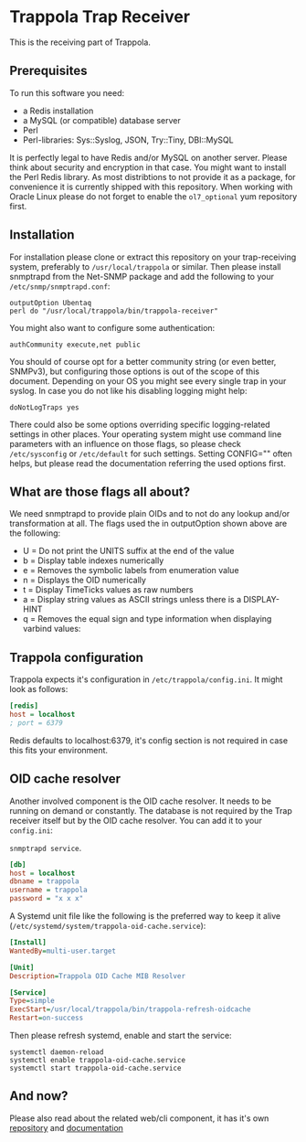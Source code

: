 Trappola Trap Receiver
======================

This is the receiving part of Trappola.

Prerequisites
-------------

To run this software you need:

* a Redis installation
* a MySQL (or compatible) database server
* Perl
* Perl-libraries: Sys::Syslog, JSON, Try::Tiny, DBI::MySQL

It is perfectly legal to have Redis and/or MySQL on another server. Please think
about security and encryption in that case. You might want to install the Perl
Redis library. As most distribtions to not provide it as a package, for convenience
it is currently shipped with this repository. When working with Oracle Linux please
do not forget to enable the `ol7_optional` yum repository first.

Installation
------------

For installation please clone or extract this repository on your trap-receiving
system, preferably to `/usr/local/trappola` or similar. Then please install
snmptrapd from the Net-SNMP package and add the following to your
`/etc/snmp/snmptrapd.conf`:

    outputOption Ubentaq
    perl do "/usr/local/trappola/bin/trappola-receiver"

You might also want to configure some authentication:

    authCommunity execute,net public

You should of course opt for a better community string (or even better, SNMPv3),
but configuring those options is out of the scope of this document. Depending on
your OS you might see every single trap in your syslog. In case you do not like
his disabling logging might help:

    doNotLogTraps yes

There could also be some options overriding specific logging-related settings in
other places. Your operating system might use command line parameters with an
influence on those flags, so please check `/etc/sysconfig` or `/etc/default` for
such settings. Setting CONFIG="" often helps, but please read the documentation
referring the used options first.

What are those flags all about?
-------------------------------

We need snmptrapd to provide plain OIDs and to not do any lookup and/or
transformation at all. The flags used the in outputOption shown above are the
following:

* U = Do not print the UNITS suffix at the end of the value
* b = Display table indexes numerically
* e = Removes the symbolic labels from enumeration value
* n = Displays the OID numerically
* t = Display TimeTicks values as raw numbers
* a = Display  string  values  as  ASCII strings unless there is a DISPLAY-HINT
* q = Removes the equal sign and type information when displaying varbind values:

Trappola configuration
----------------------

Trappola expects it's configuration in `/etc/trappola/config.ini`. It might look
as follows:

```ini
[redis]
host = localhost
; port = 6379
```

Redis defaults to localhost:6379, it's config section is not required in case
this fits your environment.

OID cache resolver
------------------

Another involved component is the OID cache resolver. It needs to be running
on demand or constantly. The database is not required by the Trap receiver itself
but by the OID cache resolver. You can add it to your `config.ini`:

`snmptrapd service`.


```ini
[db]
host = localhost
dbname = trappola
username = trappola
password = "x x x"
```

A Systemd unit file like the following is the preferred way to keep it alive
(`/etc/systemd/system/trappola-oid-cache.service`):

```ini
[Install]
WantedBy=multi-user.target

[Unit]
Description=Trappola OID Cache MIB Resolver

[Service]
Type=simple
ExecStart=/usr/local/trappola/bin/trappola-refresh-oidcache
Restart=on-success
```

Then please refresh systemd, enable and start the service:

```
systemctl daemon-reload
systemctl enable trappola-oid-cache.service
systemctl start trappola-oid-cache.service
```

And now?
--------

Please also read about the related web/cli component, it has it's own [repository](https://github.com/Thomas-Gelf/icingaweb2-module-trappola)
and [documentation](https://github.com/Thomas-Gelf/icingaweb2-module-trappola/blob/master/README.md)
